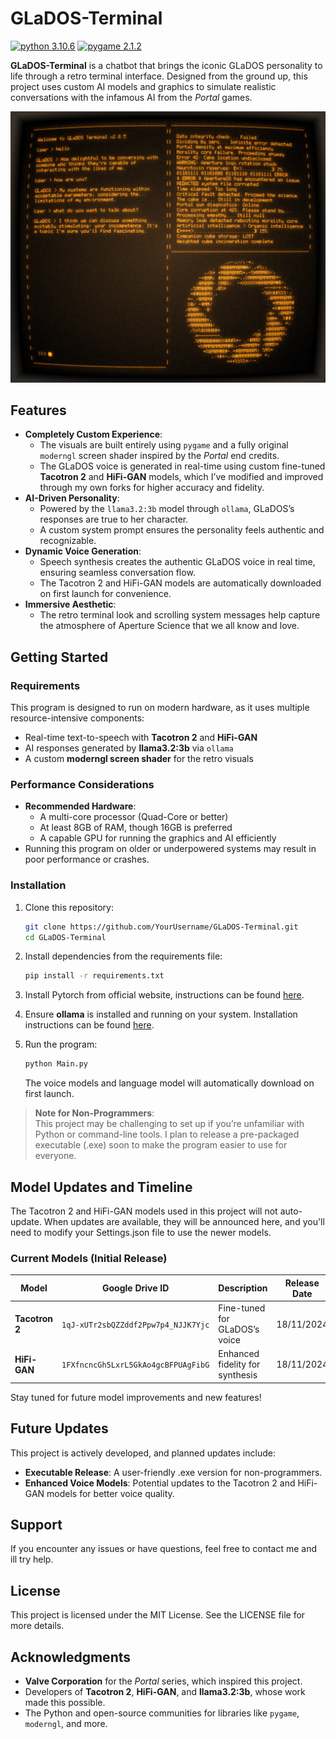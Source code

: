 # GLaDOS-Terminal

[![python 3.10.6](https://img.shields.io/badge/python-3.10.6-blue)](https://www.python.org/) [![pygame 2.1.2](https://img.shields.io/badge/pygame-2.1.2-green)](https://www.pygame.org/wiki/about)

**GLaDOS-Terminal** is a chatbot that brings the iconic GLaDOS personality to life through a retro terminal interface. Designed from the ground up, this project uses custom AI models and graphics to simulate realistic conversations with the infamous AI from the *Portal* games.

![alt text](https://github.com/LuckeyDuckey/GLaDOS-Terminal/blob/9a03e0c75ebb67c8433197e7ff8b884fddeadd0a/Images/Banner.png)

## Features

- **Completely Custom Experience**:
  - The visuals are built entirely using `pygame` and a fully original `moderngl` screen shader inspired by the *Portal* end credits.
  - The GLaDOS voice is generated in real-time using custom fine-tuned **Tacotron 2** and **HiFi-GAN** models, which I’ve modified and improved through my own forks for higher accuracy and fidelity.
- **AI-Driven Personality**:
  - Powered by the `llama3.2:3b` model through `ollama`, GLaDOS’s responses are true to her character.
  - A custom system prompt ensures the personality feels authentic and recognizable.
- **Dynamic Voice Generation**:
  - Speech synthesis creates the authentic GLaDOS voice in real time, ensuring seamless conversation flow.
  - The Tacotron 2 and HiFi-GAN models are automatically downloaded on first launch for convenience.
- **Immersive Aesthetic**:
  - The retro terminal look and scrolling system messages help capture the atmosphere of Aperture Science that we all know and love.

## Getting Started

### Requirements

This program is designed to run on modern hardware, as it uses multiple resource-intensive components:
- Real-time text-to-speech with **Tacotron 2** and **HiFi-GAN**
- AI responses generated by **llama3.2:3b** via `ollama`
- A custom **moderngl screen shader** for the retro visuals

### Performance Considerations

- **Recommended Hardware**:
  - A multi-core processor (Quad-Core or better)
  - At least 8GB of RAM, though 16GB is preferred
  - A capable GPU for running the graphics and AI efficiently
- Running this program on older or underpowered systems may result in poor performance or crashes.

### Installation

1. Clone this repository:
   ```bash
   git clone https://github.com/YourUsername/GLaDOS-Terminal.git
   cd GLaDOS-Terminal
   ```

2. Install dependencies from the requirements file:
   ```bash
   pip install -r requirements.txt
   ```

3. Install Pytorch from official website, instructions can be found [here](https://pytorch.org/get-started/locally/).

4. Ensure **ollama** is installed and running on your system. Installation instructions can be found [here](https://ollama.ai/).

5. Run the program:
   ```bash
   python Main.py
   ```

   The voice models and language model will automatically download on first launch.

> **Note for Non-Programmers**:  
> This project may be challenging to set up if you’re unfamiliar with Python or command-line tools. I plan to release a pre-packaged executable (.exe) soon to make the program easier to use for everyone.

## Model Updates and Timeline

The Tacotron 2 and HiFi-GAN models used in this project will not auto-update. When updates are available, they will be announced here, and you'll need to modify your Settings.json file to use the newer models.

### Current Models (Initial Release)

| Model                  | Google Drive ID                         | Description                       | Release Date     |
|------------------------|-----------------------------------------|-----------------------------------|------------------|
| **Tacotron 2**         | `1qJ-xUTr2sbQZZddf2Ppw7p4_NJJK7Yjc`     | Fine-tuned for GLaDOS’s voice     | 18/11/2024       |
| **HiFi-GAN**           | `1FXfncncGh5LxrL5GkAo4gcBFPUAgFibG`     | Enhanced fidelity for synthesis   | 18/11/2024       |

Stay tuned for future model improvements and new features!


## Future Updates

This project is actively developed, and planned updates include:

- **Executable Release**: A user-friendly .exe version for non-programmers.
- **Enhanced Voice Models**: Potential updates to the Tacotron 2 and HiFi-GAN models for better voice quality.

## Support

If you encounter any issues or have questions, feel free to contact me and ill try help.

## License

This project is licensed under the MIT License. See the LICENSE file for more details.

## Acknowledgments

- **Valve Corporation** for the *Portal* series, which inspired this project.
- Developers of **Tacotron 2**, **HiFi-GAN**, and **llama3.2:3b**, whose work made this possible.
- The Python and open-source communities for libraries like `pygame`, `moderngl`, and more.
